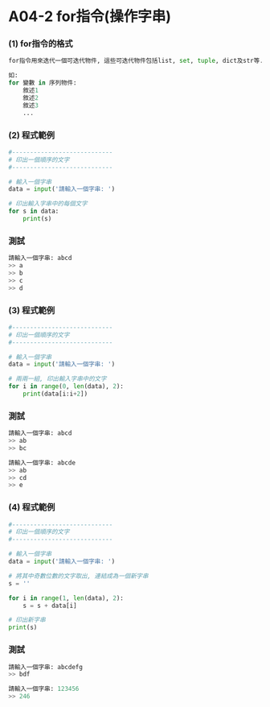 # A04-2 for指令(操作字串)


### (1) for指令的格式
``` python
for指令用來迭代一個可迭代物件, 這些可迭代物件包括list, set, tuple, dict及str等.

如:
for 變數 in 序列物件:
    敘述1
    敘述2
    敘述3
    ...
```

### (2) 程式範例
``` python
#----------------------------
# 印出一個順序的文字
#----------------------------

# 輸入一個字串
data = input('請輸入一個字串: ')

# 印出輸入字串中的每個文字
for s in data:
    print(s)
```

### 測試
``` python
請輸入一個字串: abcd
>> a
>> b
>> c
>> d
```

### (3) 程式範例
``` python
#----------------------------
# 印出一個順序的文字
#----------------------------

# 輸入一個字串
data = input('請輸入一個字串: ')

# 兩兩一組, 印出輸入字串中的文字
for i in range(0, len(data), 2):
    print(data[i:i+2])
```

### 測試
``` python
請輸入一個字串: abcd
>> ab
>> bc

請輸入一個字串: abcde
>> ab
>> cd
>> e
```


### (4) 程式範例
``` python
#----------------------------
# 印出一個順序的文字
#----------------------------

# 輸入一個字串
data = input('請輸入一個字串: ')

# 將其中奇數位數的文字取出, 連結成為一個新字串
s = ''

for i in range(1, len(data), 2):
    s = s + data[i]

# 印出新字串
print(s)
```

### 測試
``` python
請輸入一個字串: abcdefg
>> bdf

請輸入一個字串: 123456
>> 246
```
